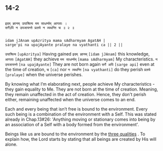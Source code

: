 ## 14-2


```shloka-sa

इदम् ज्ञानम् उपाश्रित्य मम साधर्म्यम् आगताः ।
सर्गेऽपि न उपजायन्ते प्रलये न व्यथन्ति च ॥ २ ॥

```
```shloka-sa-hk

idam jJAnam upAzritya mama sAdharmyam AgatAH |
sarge'pi na upajAyante pralaye na vyathanti ca || 2 ||

```
`उपाश्रित्य` `[upAzritya]` Having gained `इदम् ज्ञानम्` `[idam jJAnam]` this knowledge, `आगताः` `[AgatAH]` they achieve `मम साधर्म्यम्` `[mama sAdharmyam]` My characteristics. `न उपजायन्ते` `[na upajAyante]` They are not born again `सर्गे अपि` `[sarge api]` even at the time of creation, `च` `[ca]` nor `न व्यथन्ति` `[na vyathanti]` do they perish `प्रलये` `[pralaye]` when the universe perishes.

By knowing what I’m elaborating next, people achieve My characteristics - they gain equality to Me. They are not born at the time of creation. Meaning, they remain unaffected in the act of creation. Hence, they don't perish either, remaining unaffected when the universe comes to an end. 

Each and every being that isn’t free is bound to the environment. Every such being is a combination of the environment with a Self. This was stated already in Chap.13#26: 'Anything moving or stationary comes into being by an association of a Self with a body formed from the environment'. 

Beings like us are bound to the environment by the 
[three qualities](2-45_to_2-46.md#satva_rajas_tamas)
. To explain how, the Lord starts by stating that all beings are created by His will alone.


